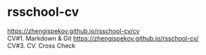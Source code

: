 # rsschool-cv
https://zhengispekov.github.io/rsschool-cv/cv  
	CV#1. Markdown & Git
https://zhengispekov.github.io/rsschool-cv/  
CV#3. CV. Cross Check
